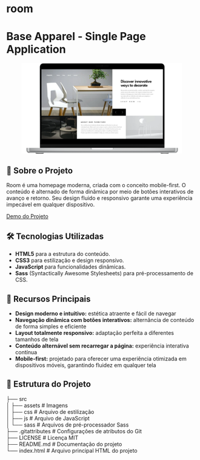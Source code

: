 # room
 
# Base Apparel - Single Page Application

<figure>
    <img src="src/assets/images/room.png">
</figure>

## 📝 **Sobre o Projeto**

<p>
    Room é uma homepage moderna, criada com o conceito mobile-first. O conteúdo é alternado de forma dinâmica por meio de botões interativos de avanço e retorno. Seu design fluido e responsivo garante uma experiência impecável em qualquer dispositivo.
</p>

[Demo do Projeto](https://room-walacedev.netlify.app/) 

## 🛠️ **Tecnologias Utilizadas**

- **HTML5** para a estrutura do conteúdo.
- **CSS3** para estilização e design responsivo.
- **JavaScript** para funcionalidades dinâmicas.
- **Sass** (Syntactically Awesome Stylesheets) para pré-processamento de CSS.

## 🚀 **Recursos Principais**
- **Design moderno e intuitivo:** estética atraente e fácil de navegar
- **Navegação dinâmica com botões interativos:** alternância de conteúdo de forma simples e eficiente
- **Layout totalmente responsivo:** adaptação perfeita a diferentes tamanhos de tela
- **Conteúdo alternável sem recarregar a página:** experiência interativa contínua
- **Mobile-first:** projetado para oferecer uma experiência otimizada em dispositivos móveis, garantindo fluidez em qualquer tela


## 📂 **Estrutura do Projeto**

├── src<br>
│   ├── assets          # Imagens<br>
│   ├── css             # Arquivo de estilização<br>
│   ├── js              # Arquivo de JavaScript<br>
│   └── sass            # Arquivos de pré-processador Sass<br>
├── .gitattributes      # Configurações de atributos do Git<br>
├── LICENSE             # Licença MIT<br>
├── README.md           # Documentação do projeto<br>
└── index.html          # Arquivo principal HTML do projeto

